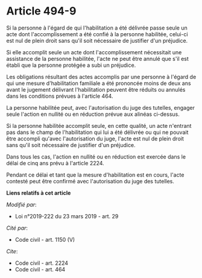 # Article 494-9

Si la personne à l'égard de qui l'habilitation a été délivrée passe seule un acte dont l'accomplissement a été confié à la
personne habilitée, celui-ci est nul de plein droit sans qu'il soit nécessaire de justifier d'un préjudice.

Si elle accomplit seule un acte dont l'accomplissement nécessitait une assistance de la personne habilitée, l'acte ne peut
être annulé que s'il est établi que la personne protégée a subi un préjudice.

Les obligations résultant des actes accomplis par une personne à l'égard de qui une mesure d'habilitation familiale a été
prononcée moins de deux ans avant le jugement délivrant l'habilitation peuvent être réduits ou annulés dans les conditions
prévues à l'article 464.

La personne habilitée peut, avec l'autorisation du juge des tutelles, engager seule l'action en nullité ou en réduction
prévue aux alinéas ci-dessus.

Si la personne habilitée accomplit seule, en cette qualité, un acte n'entrant pas dans le champ de l'habilitation qui lui a
été délivrée ou qui ne pouvait être accompli qu'avec l'autorisation du juge, l'acte est nul de plein droit sans qu'il soit
nécessaire de justifier d'un préjudice.

Dans tous les cas, l'action en nullité ou en réduction est exercée dans le délai de cinq ans prévu à l'article 2224.

Pendant ce délai et tant que la mesure d'habilitation est en cours, l'acte contesté peut être confirmé avec l'autorisation du
juge des tutelles.

**Liens relatifs à cet article**

_Modifié par_:

  - Loi n°2019-222 du 23 mars 2019 - art. 29

_Cité par_:

  - Code civil - art. 1150 (V)

_Cite_:

  - Code civil - art. 2224
  - Code civil - art. 464
